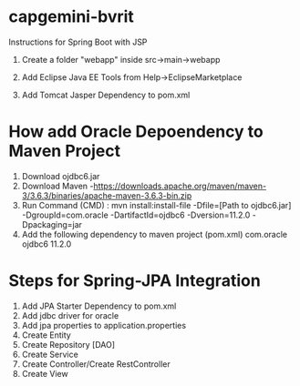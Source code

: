 # capgemini-bvrit

Instructions for Spring Boot with JSP
1) Create a folder "webapp" inside src->main->webapp

2) Add Eclipse Java EE Tools from Help->EclipseMarketplace

3) Add Tomcat Jasper Dependency to pom.xml

# How add Oracle Depoendency to Maven Project

1) Download ojdbc6.jar
2) Download Maven -https://downloads.apache.org/maven/maven-3/3.6.3/binaries/apache-maven-3.6.3-bin.zip
3) Run Command (CMD) : 
    mvn install:install-file -Dfile=[Path to ojdbc6.jar] -DgroupId=com.oracle -DartifactId=ojdbc6 -Dversion=11.2.0 -Dpackaging=jar
4) Add the following dependency to maven project (pom.xml)
        <dependency>
            <groupId>com.oracle</groupId>
            <artifactId>ojdbc6</artifactId>
            <version>11.2.0</version>
        </dependency>
        
# Steps for Spring-JPA Integration
1) Add JPA Starter Dependency to pom.xml
2) Add jdbc driver for oracle
3) Add jpa properties to application.properties 
4) Create Entity
5) Create Repository [DAO]
6) Create Service 
7) Create Controller/Create RestController
8) Create View
